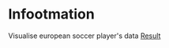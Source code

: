 # Infootmation
 Visualise european soccer player's data
[Result](https://yanndubs.github.io/Infootmation/)
